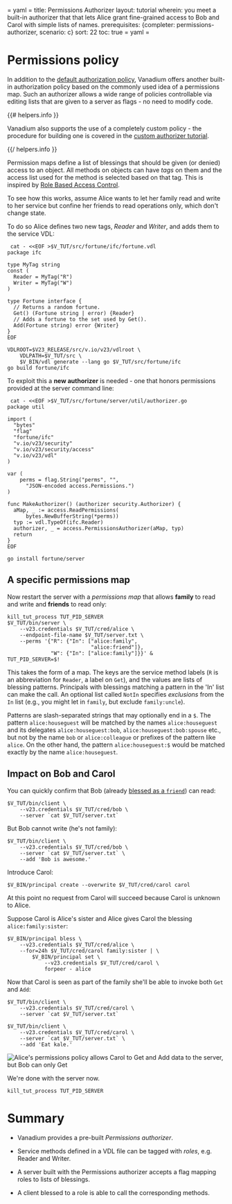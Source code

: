 = yaml =
title: Permissions Authorizer
layout: tutorial
wherein: you meet a built-in authorizer that that lets Alice grant fine-grained access to Bob and Carol with simple lists of names.
prerequisites: {completer: permissions-authorizer, scenario: c}
sort: 22
toc: true
= yaml =

# Permissions policy

In addition to the [default authorization policy][default-auth], Vanadium
offers another built-in authorization policy based on the commonly used idea of
a permissions map.  Such an authorizer allows a wide range of policies
controllable via editing lists that are given to a server as flags - no need to
modify code.

{{# helpers.info }}

Vanadium also supports the use of a completely custom policy - the
procedure for building one is covered in the [custom authorizer
tutorial][custom-authorizer].

{{/ helpers.info }}

Permission maps define a list of blessings that should be given (or denied)
access to an object. All methods on objects can have _tags_ on them and the
access list used for the method is selected based on that tag.  This is
inspired by [Role Based Access Control].

To see how this works, assume Alice wants to let her family read and
write to her service but confine her friends to read operations only,
which don't change state.

To do so Alice defines two new tags, _Reader_ and _Writer_, and adds
them to the service VDL:

<!-- @fortuneInterfaceWithTags @test @completer -->
```
 cat - <<EOF >$V_TUT/src/fortune/ifc/fortune.vdl
package ifc

type MyTag string
const (
  Reader = MyTag("R")
  Writer = MyTag("W")
)

type Fortune interface {
  // Returns a random fortune.
  Get() (Fortune string | error) {Reader}
  // Adds a fortune to the set used by Get().
  Add(Fortune string) error {Writer}
}
EOF

VDLROOT=$V23_RELEASE/src/v.io/v23/vdlroot \
    VDLPATH=$V_TUT/src \
    $V_BIN/vdl generate --lang go $V_TUT/src/fortune/ifc
go build fortune/ifc
```

To exploit this a __new authorizer__ is needed - one
that honors permissions provided at the server
command line:

<!-- @permissionsAuthorizer @test @completer -->
```
 cat - <<EOF >$V_TUT/src/fortune/server/util/authorizer.go
package util

import (
  "bytes"
  "flag"
  "fortune/ifc"
  "v.io/v23/security"
  "v.io/v23/security/access"
  "v.io/v23/vdl"
)

var (
	perms = flag.String("perms", "",
      "JSON-encoded access.Permissions.")
)

func MakeAuthorizer() (authorizer security.Authorizer) {
  aMap, _ := access.ReadPermissions(
      bytes.NewBufferString(*perms))
  typ := vdl.TypeOf(ifc.Reader)
  authorizer, _ = access.PermissionsAuthorizer(aMap, typ)
  return
}
EOF

go install fortune/server
```

## A specific permissions map

Now restart the server with a *permissions map* that
allows __family__ to read and write and __friends__ to read only:

<!-- @startServerWithPerms @test @sleep -->
```
kill_tut_process TUT_PID_SERVER
$V_TUT/bin/server \
    --v23.credentials $V_TUT/cred/alice \
    --endpoint-file-name $V_TUT/server.txt \
    --perms '{"R": {"In": ["alice:family",
                           "alice:friend"]},
              "W": {"In": ["alice:family"]}}' &
TUT_PID_SERVER=$!
```

This takes the form of a map.  The keys are the service method labels
(`R` is an abbreviation for `Reader`, a label on `Get`), and the
values are lists of blessing patterns.  Principals with blessings matching
a pattern in the 'In' list can make the call.  An optional list called
`NotIn` specifies _exclusions_ from the `In` list (e.g., you might let in `family`,
but exclude `family:uncle`).

Patterns are slash-separated strings that may optionally end in a `$`.  The
pattern `alice:houseguest` will be matched by the names `alice:houseguest` and
its delegates `alice:houseguest:bob`, `alice:houseguest:bob:spouse` etc., but
not by the name `bob` or `alice:colleague` or prefixes of the pattern like
`alice`.  On the other hand, the pattern `alice:houseguest:$` would be matched
exactly by the name `alice:houseguest`.

## Impact on Bob and Carol

You can quickly confirm that Bob (already [blessed as a
`friend`][blessings]) can read:

<!-- @bobCanRead @test -->
```
$V_TUT/bin/client \
    --v23.credentials $V_TUT/cred/bob \
    --server `cat $V_TUT/server.txt`
```

But Bob cannot write (he's not family):

<!-- @bobCannotWrite -->
```
$V_TUT/bin/client \
    --v23.credentials $V_TUT/cred/bob \
    --server `cat $V_TUT/server.txt` \
    --add 'Bob is awesome.'
```

Introduce Carol:

<!-- @createCarol @test @completer -->
```
$V_BIN/principal create --overwrite $V_TUT/cred/carol carol
```

At this point no request from Carol will succeed because Carol is
unknown to Alice.

Suppose Carol is Alice's sister and Alice gives Carol the blessing
`alice:family:sister`:

<!-- @aliceBlessCarolAsSister @test @completer -->
```
$V_BIN/principal bless \
    --v23.credentials $V_TUT/cred/alice \
    --for=24h $V_TUT/cred/carol family:sister | \
        $V_BIN/principal set \
            --v23.credentials $V_TUT/cred/carol \
            forpeer - alice
```

Now that Carol is seen as part of the family she'll be able to invoke
both `Get` and `Add`:

<!-- @clientIsCarol @test -->
```
$V_TUT/bin/client \
    --v23.credentials $V_TUT/cred/carol \
    --server `cat $V_TUT/server.txt`

$V_TUT/bin/client \
    --v23.credentials $V_TUT/cred/carol \
    --server `cat $V_TUT/server.txt` \
    --add 'Eat kale.'
```

![Alice's permissions policy allows Carol to Get and Add data to the server, but Bob can only Get](/images/tut/security04-alice-carol-succeed-bob-fails.svg)

We're done with the server now.

<!-- @killServer @test -->
```
kill_tut_process TUT_PID_SERVER
```

# Summary

* Vanadium provides a pre-built _Permissions authorizer_.

* Service methods defined in a VDL file can be tagged with _roles_,
  e.g. Reader and Writer.

* A server built with the Permissions authorizer accepts a flag mapping roles
  to lists of blessings.

* A client blessed to a role is able to call the corresponding methods.

[Role Based Access Control]: http://en.wikipedia.org/wiki/Role-based_access_control
[blessing]: /glossary.html#blessing
[cert-chain]: /glossary.html#certificate-chain
[custom-authorizer]: /tutorials/security/custom-authorizer.html
[principal]: /glossary.html#principal
[default-auth]: /tutorials/security/principals-and-blessings.html#default-authorization-policy
[blessings]: /tutorials/security/principals-and-blessings.html#blessings
[default-auth]: /tutorials/security/principals-and-blessings.html#default-authorization-policy
